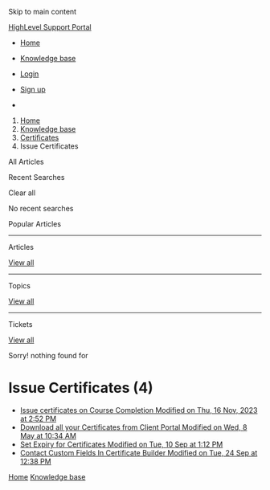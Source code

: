 Skip to main content

[ HighLevel Support Portal ](https://help.gohighlevel.com)

  * [ Home ](/support/home)
  * [ Knowledge base ](/support/solutions)

  * [Login](/support/login)
  * [Sign up](/support/signup)
  * 

  1. [Home](/support/home)
  2. [Knowledge base](/support/solutions)
  3. [Certificates](/support/solutions/155000000065)
  4. Issue Certificates

All  Articles 

Recent Searches

Clear all

No recent searches

Popular Articles

* * *

Articles

[View all](/support/search/solutions)

* * *

Topics

[View all](/support/search/topics)

* * *

Tickets

[View all](/support/search/tickets)

Sorry! nothing found for   

# Issue Certificates (4)

  * [ Issue certificates on Course Completion Modified on Thu, 16 Nov, 2023 at 2:52 PM  ](/support/solutions/articles/155000001236-issue-certificates-on-course-completion)
  * [ Download all your Certificates from Client Portal Modified on Wed, 8 May at 10:34 AM  ](/support/solutions/articles/155000002175-download-all-your-certificates-from-client-portal)
  * [ Set Expiry for Certificates Modified on Tue, 10 Sep at 1:12 PM  ](/support/solutions/articles/155000002796-set-expiry-for-certificates)
  * [ Contact Custom Fields In Certificate Builder Modified on Tue, 24 Sep at 12:38 PM  ](/support/solutions/articles/155000003591-contact-custom-fields-in-certificate-builder)

[Home](/support/home) [Knowledge base](/support/solutions)
